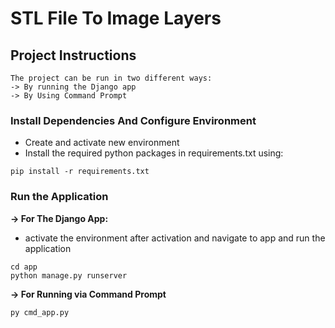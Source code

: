 # STL File To Image Layers

## Project Instructions
    The project can be run in two different ways:
    -> By running the Django app
    -> By Using Command Prompt


### **Install Dependencies And Configure Environment**
- Create and activate new environment
- Install the required python packages in requirements.txt using:
```
pip install -r requirements.txt
```


### **Run the Application**
**-> For The Django App:**
- activate the environment after activation and navigate to app and run the application    
```
cd app
python manage.py runserver
```

**-> For Running via Command Prompt**
```
py cmd_app.py
```